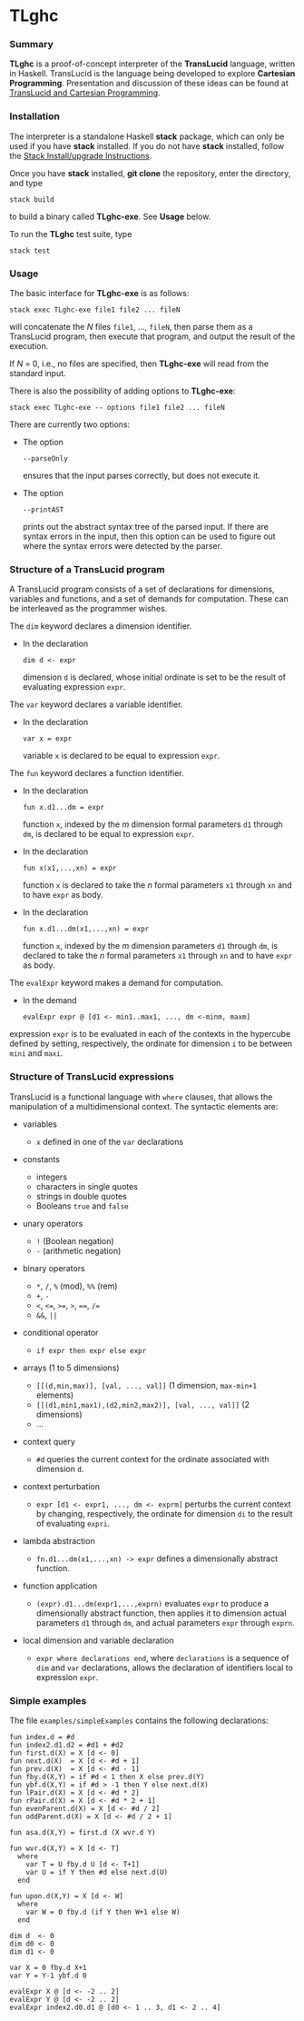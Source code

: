 # TLghc

### Summary
**TLghc** is a proof-of-concept interpreter of the **TransLucid** language,
written in Haskell.  TransLucid is the language being developed to explore
**Cartesian Programming**.  Presentation and discussion of these ideas
can be found at
[TransLucid and Cartesian Programming](https://cartesianprogramming.com).

### Installation
The interpreter is a standalone Haskell **stack** package, which can only be
used if you have **stack** installed. If you do not have **stack** installed,
follow the
[Stack Install/upgrade Instructions](https://docs.haskellstack.org/en/stable/install_and_upgrade/).

Once you have **stack** installed, **git clone** the repository,
enter the directory, and type

    stack build

to build a binary called **TLghc-exe**. See **Usage** below.

To run the **TLghc** test suite, type

    stack test

### Usage
The basic interface for **TLghc-exe** is as follows:

    stack exec TLghc-exe file1 file2 ... fileN

will concatenate the _N_ files `file1`, ..., `fileN`,
then parse them as a TransLucid program, then execute that program,
and output the result of the execution.

If _N_ = 0, i.e., no files are specified,
then **TLghc-exe** will read from the standard input.

There is also the possibility of adding options to **TLghc-exe**:

    stack exec TLghc-exe -- options file1 file2 ... fileN

There are currently two options:
* The option

      --parseOnly

  ensures that the input parses correctly, but does not execute it.

* The option

      --printAST

  prints out the abstract syntax tree of the parsed input. If there
  are syntax errors in the input, then this option can be used to
  figure out where the syntax errors were detected by the parser.

### Structure of a TransLucid program
A TransLucid program consists of a set of declarations for dimensions,
variables and functions, and a set of demands for computation.
These can be interleaved as the programmer wishes.

The `dim` keyword declares a dimension identifier.
* In the declaration

      dim d <- expr

  dimension `d` is declared, whose initial ordinate is set
  to be the result of evaluating expression `expr`.

The `var` keyword declares a variable identifier.
* In the declaration

      var x = expr

  variable `x` is declared to be equal to expression `expr`.

The `fun` keyword declares a function identifier.
* In the declaration

      fun x.d1...dm = expr

  function `x`, indexed by the _m_ dimension formal parameters
  `d1` through `dm`, is declared to be equal to expression `expr`.
* In the declaration

      fun x(x1,...,xn) = expr

  function `x` is declared to take the _n_ formal parameters
  `x1` through `xn` and to have `expr` as body.
* In the declaration

      fun x.d1...dm(x1,...,xn) = expr

  function `x`, indexed by the _m_ dimension parameters
  `d1` through `dm`, is declared to take the _n_ formal parameters
  `x1` through `xn` and to have `expr` as body.

The `evalExpr` keyword makes a demand for computation.
* In the demand

      evalExpr expr @ [d1 <- min1..max1, ..., dm <-minm, maxm]

expression `expr` is to be evaluated in each of the contexts
in the hypercube defined by setting, respectively,
the ordinate for dimension `i` to be between `mini` and `maxi`.

### Structure of TransLucid expressions
TransLucid is a functional language with `where` clauses, that allows
the manipulation of a multidimensional context. The syntactic elements are:

* variables
  * `x` defined in one of the `var` declarations

* constants
  * integers
  * characters in single quotes
  * strings in double quotes
  * Booleans `true` and `false`

* unary operators
  * `!` (Boolean negation)
  * `-` (arithmetic negation)

* binary operators
  * `*`, `/`, `%` (mod), `%%` (rem)
  * `+`, `-`
  * `<`, `<=`, `>=`, `>`, `==`, `/=`
  * `&&`, `||`

* conditional operator
  * `if expr then expr else expr`

* arrays (1 to 5 dimensions)
  * `[[(d,min,max)], [val, ..., val]]` (1 dimension, `max-min+1` elements)
  * `[[(d1,min1,max1),(d2,min2,max2)], [val, ..., val]]` (2 dimensions)
  * ...

* context query
  * `#d` queries the current context for
    the ordinate associated with dimension `d`.

* context perturbation
  * `expr [d1 <- expr1, ..., dm <- exprm]` perturbs the current context
    by changing, respectively, the ordinate for dimension `di` to
    the result of evaluating `expri`.

* lambda abstraction
  * `fn.d1...dm(x1,...,xn) -> expr` defines a dimensionally abstract function.

* function application
  * `(expr).d1...dm(expr1,...,exprn)` evaluates `expr` to produce a
    dimensionally abstract function, then applies it to dimension
    actual parameters `d1` through `dm`, and actual parameters
    `expr` through `exprn`.

* local dimension and variable declaration
  * `expr where declarations end`, where `declarations` is a sequence of
    `dim` and `var` declarations, allows the declaration of identifiers
    local to expression `expr`.

### Simple examples
The file `examples/simpleExamples` contains the following declarations:

    fun index.d = #d
    fun index2.d1.d2 = #d1 + #d2
    fun first.d(X) = X [d <- 0]
    fun next.d(X)  = X [d <- #d + 1]
    fun prev.d(X)  = X [d <- #d - 1]
    fun fby.d(X,Y) = if #d < 1 then X else prev.d(Y)
    fun ybf.d(X,Y) = if #d > -1 then Y else next.d(X)
    fun lPair.d(X) = X [d <- #d * 2]
    fun rPair.d(X) = X [d <- #d * 2 + 1]
    fun evenParent.d(X) = X [d <- #d / 2]
    fun oddParent.d(X) = X [d <- #d / 2 + 1]

    fun asa.d(X,Y) = first.d (X wvr.d Y)

    fun wvr.d(X,Y) = X [d <- T]
      where
        var T = U fby.d U [d <- T+1]
        var U = if Y then #d else next.d(U)
      end

    fun upon.d(X,Y) = X [d <- W]
      where
        var W = 0 fby.d (if Y then W+1 else W)
      end

    dim d  <- 0
    dim d0 <- 0
    dim d1 <- 0

    var X = 0 fby.d X+1
    var Y = Y-1 ybf.d 0

    evalExpr X @ [d <- -2 .. 2]
    evalExpr Y @ [d <- -2 .. 2]
    evalExpr index2.d0.d1 @ [d0 <- 1 .. 3, d1 <- 2 .. 4]
